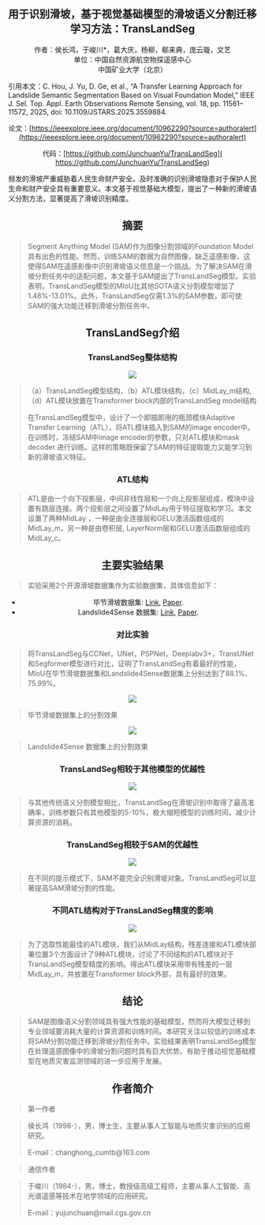 ## <center>用于识别滑坡，基于视觉基础模型的滑坡语义分割迁移学习方法：TransLandSeg<center>

<center>作者：侯长鸿，于峻川*，葛大庆，杨柳，郗来典，庞云璇，文艺<center>
<center>单位：中国自然资源航空物探遥感中心<center>
<center>中国矿业大学（北京）<center>

<p align="left">引用本文：C. Hou, J. Yu, D. Ge, et al., “A Transfer Learning Approach for Landslide Semantic Segmentation Based on Visual Foundation Model,” IEEE J. Sel. Top. Appl. Earth Observations Remote Sensing, vol. 18, pp. 11561–11572, 2025, doi: 10.1109/JSTARS.2025.3559884. </p>
  
论文：[https://ieeexplore.ieee.org/document/10962290?source=authoralert](https://ieeexplore.ieee.org/document/10962290?source=authoralert)

代码：[https://github.com/JunchuanYu/TransLandSeg]( https://github.com/JunchuanYu/TransLandSeg)

<p align="left">频发的滑坡严重威胁着人民生命财产安全。及时准确的识别滑坡隐患对于保护人民生命和财产安全具有重要意义。本文基于视觉基础大模型，提出了一种新的滑坡语义分割方法，显著提高了滑坡识别精度。</p>

## 摘要
><p align="left"> Segment Anything Model (SAM)作为图像分割领域的Foundation Model具有出色的性能。然而，训练SAM的数据为自然图像，缺乏遥感影像，这使得SAM在遥感影像中识别滑坡语义信息是一个挑战。为了解决SAM在滑坡分割任务中的适配问题，本文基于SAM提出了TransLandSeg模型。实验表明，TransLandSeg模型的MIoU比其他SOTA语义分割模型增加了1.48%-13.01%。此外，TransLandSeg仅需1.3%的SAM参数，即可使SAM的强大功能迁移到滑坡分割任务中。 </p>

  
## TransLandSeg介绍 
### TransLandSeg整体结构
  ![](https://pic3.zhimg.com/80/v2-0325feebe89b6df16fa8e690ba3fe68a_1440w.webp)
><p align="left"> （a）TransLandSeg模型结构，（b）ATL模块结构，（c）MidLay_m结构,（d）ATL模块放置在Transformer block内部的TransLandSeg model结构</p>
><p align="left"> 在TransLandSeg模型中，设计了一个即插即用的瓶颈模块Adaptive Transfer Learning（ATL），将ATL模块插入到SAM的image encoder中。在训练时，冻结SAM中image encoder的参数，只对ATL模块和mask decoder 进行训练。这样的策略既保留了SAM的特征提取能力又能学习到新的滑坡语义特征。</p>

### ATL结构

><p align="left"> ATL是由一个向下投影层，中间非线性层和一个向上投影层组成，模块中设置有跳层连接。两个投影层之间设置了MidLay用于特征提取和学习。本文设置了两种MidLay ，一种是由全连接层和GELU激活函数组成的MidLay_m，另一种是由卷积层, LayerNorm层和GELU激活函数层组成的MidLay_c。</p>
  

## 主要实验结果
><p align="left"> 实验采用2个开源滑坡数据集作为实验数据集，具体信息如下：</p>

* 毕节滑坡数据集: [Link](http://gpcv.whu.edu.cn/data/Bijie_pages.html),  [Paper](https://link.springer.com/article/10.1007/s10346-021-01694-6?fromPaywallRec=true). 
* Landslide4Sense 数据集: [Link](https://github.com/iarai/Landslide4Sense-2022),  [Paper](https://ieeexplore.ieee.org/document/9944085).

### 对比实验
><p align="left"> 将TransLandSeg与CCNet，UNet，PSPNet，Deeplabv3+，TransUNet和Segformer模型进行对比，证明了TransLandSeg有着最好的性能，MIoU在毕节滑坡数据集和Landslide4Sense数据集上分别达到了88.1%、75.99%。</p>
![](https://pic1.zhimg.com/80/v2-0f225fea2bf30c13080e1341201b59e0_1440w.webp)
><p align="left"> 毕节滑坡数据集上的分割效果</p>

![](https://pic4.zhimg.com/80/v2-5904d486cb1f5503aeaa2a6750422a49_1440w.webp)
><p align="left"> Landslide4Sense 数据集上的分割效果</p>

### TransLandSeg相较于其他模型的优越性
![](https://pic1.zhimg.com/80/v2-3aaeee5051647e9ec1cf5eafc4253034_1440w.webp)
><p align="left"> 与其他传统语义分割模型相比，TransLandSeg在滑坡识别中取得了最高准确率，训练参数只有其他模型的5-10%，极大缩短模型的训练时间，减少计算资源的消耗。</p>
### TransLandSeg相较于SAM的优越性

![](https://pic3.zhimg.com/80/v2-596ab1bf763c5340c2a21e6f821a2d4c_1440w.webp)
><p align="left">在不同的提示模式下，SAM不能完全识别滑坡对象。TransLandSeg可以显著提高SAM滑坡分割的性能。</p>
### 不同ATL结构对于TransLandSeg精度的影响
![](https://picx.zhimg.com/80/v2-30823351706b327d8ae7777abee90089_1440w.webp)
><p align="left">为了选取性能最佳的ATL模块，我们从MidLay结构，残差连接和ATL模块部署位置3个方面设计了9种ATL模块，讨论了不同结构的ATL模块对于TransLandSeg模型精度的影响。得出ATL模块采用带有残差的一层MidLay_m，并放置在Transformer block外部，具有最好的效果。</p>

## 结论
><p align="left"> SAM是图像语义分割领域具有强大性能的基础模型，然而将大模型迁移到专业领域要消耗大量的计算资源和训练时间。本研究关注以较低的训练成本将SAM分割功能迁移到滑坡分割任务中。实验结果表明TransLandSeg模型在处理遥感图像中的滑坡分割问题时具有巨大优势。有助于推动视觉基础模型在地质灾害监测领域的进一步应用于发展。</p>


## 作者简介

><p align="left">第一作者</p>

><p align="left">侯长鸿（1998-），男，博士生，主要从事人工智能与地质灾害识别的应用研究。</p>
><p align="left">E-mail：changhong_cumtb@163.com</p>

><p align="left">通信作者</p>

><p align="left">于峻川（1984-），男，博士，教授级高级工程师，主要从事人工智能、高光谱遥感等技术在地学领域的应用研究。</p>
><p align="left">E-mail：yujunchuan@mail.cgs.gov.cn</p>






